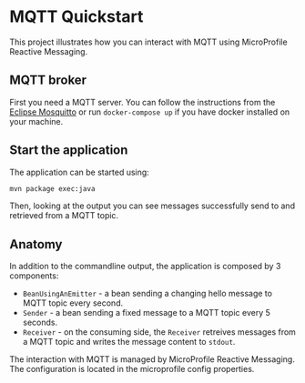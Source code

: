 MQTT Quickstart
================

This project illustrates how you can interact with MQTT using MicroProfile Reactive Messaging.

## MQTT broker

First you need a MQTT server. You can follow the instructions from the [Eclipse Mosquitto](https://mosquitto.org/) or run `docker-compose up` if you have docker installed on your machine.

## Start the application

The application can be started using: 

```bash
mvn package exec:java
```  

Then, looking at the output you can see messages successfully send to and retrieved from a MQTT topic.

## Anatomy

In addition to the commandline output, the application is composed by 3 components:

* `BeanUsingAnEmitter` - a bean sending a changing hello message to MQTT topic every second.
* `Sender` - a bean sending a fixed message to a MQTT topic every 5 seconds.
* `Receiver`  - on the consuming side, the `Receiver` retreives messages from a MQTT topic and writes the message content to `stdout`.

The interaction with MQTT is managed by MicroProfile Reactive Messaging.
The configuration is located in the microprofile config properties.

